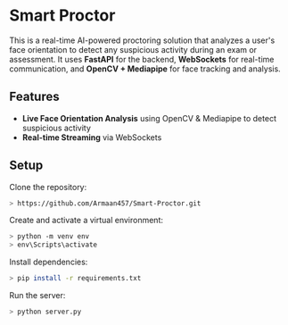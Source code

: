 # Smart Proctor

This is a real-time AI-powered proctoring solution that analyzes a user's face orientation to detect any suspicious activity during an exam or assessment. It uses **FastAPI** for the backend, **WebSockets** for real-time communication, and **OpenCV + Mediapipe** for face tracking and analysis.

## Features
- **Live Face Orientation Analysis**  using OpenCV & Mediapipe to detect suspicious activity
- **Real-time Streaming** via WebSockets

## Setup
Clone the repository:

```sh
> https://github.com/Armaan457/Smart-Proctor.git
```
Create and activate a virtual environment:

```sh
> python -m venv env
> env\Scripts\activate
  ```
Install dependencies:

```sh
> pip install -r requirements.txt
```

Run the server:

```sh
> python server.py
```


